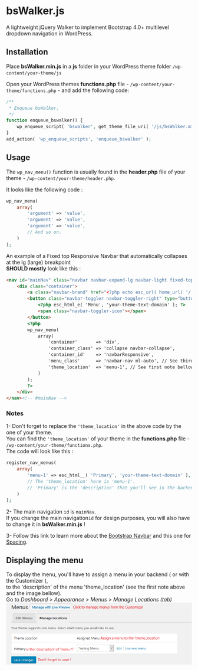 # bsWalker.js
A lightweight jQuery Walker to implement Bootstrap 4.0+ multilevel dropdown navigation in WordPress.

## Installation

Place **bsWalker.min.js** in a **js** folder in your WordPress theme folder `/wp-content/your-theme/js`

Open your WordPress themes **functions.php** file - `/wp-content/your-theme/functions.php` - and add the following code:

```php
/**
 * Enqueue bsWalker.
 */
function enqueue_bswalker() {
    wp_enqueue_script( 'bswalker', get_theme_file_uri( '/js/bsWalker.min.js' ), array( 'jquery' ), filemtime( get_theme_file_path( '/js/bsWalker.min.js' ) ), true );
}
add_action( 'wp_enqueue_scripts', 'enqueue_bswalker' );
```

## Usage

The `wp_nav_menu()` function is usually found in the **header.php** file of your theme - `/wp-content/your-theme/header.php`.

It looks like the following code :

```php
wp_nav_menu(
    array(
        'argument' => 'value',
        'argument' => 'value',
        'argument' => 'value',
        // And so on.
    )
);
```

An example of a Fixed top Responsive Navbar that automatically collapses at the lg (large) breakpoint  
**SHOULD mostly** look like this :

```html
<nav id="mainNav" class="navbar navbar-expand-lg navbar-light fixed-top" role="navigation">
    <div class="container">
        <a class="navbar-brand" href="<?php echo esc_url( home_url( '/' ) ); ?>" rel="home"><?php bloginfo( 'name' ); ?></a>
        <button class="navbar-toggler navbar-toggler-right" type="button" data-toggle="collapse" data-target="#navbarResponsive" aria-controls="navbarResponsive" aria-expanded="false" aria-label="Toggle navigation">
            <?php esc_html_e( 'Menu', 'your-theme-text-domain' ); ?>
            <span class="navbar-toggler-icon"></span>
        </button>
        <?php
        wp_nav_menu(
            array(
                'container'       => 'div',
                'container_class' => 'collapse navbar-collapse',
                'container_id'    => 'navbarResponsive',
                'menu_class'      => 'navbar-nav ml-auto', // See third note bellow (Spacing).
                'theme_location'  => 'menu-1', // See first note bellow.
            )
        );
        ?>
    </div>
</nav><!-- #mainNav -->
```

### Notes

1- Don't forget to replace the `'theme_location'` in the above code by the one of your theme.  
You can find the `'theme_location'` of your theme in the **functions.php** file - `/wp-content/your-theme/functions.php`.  
The code will look like this :
```php
register_nav_menus(
    array(
        'menu-1' => esc_html__( 'Primary', 'your-theme-text-domain' ),
        // The 'theme_location' here is 'menu-1'.
        // 'Primary' is the 'description' that you'll see in the backend.
    )
);
```
2- The main navigation `id` is `mainNav`.  
If you change the main navigation`id` for design purposes, you will also have to change it in **bsWalker.min.js** !

3- Follow this link to learn more about the [Bootstrap Navbar](https://getbootstrap.com/docs/4.3/components/navbar/) and this one for [Spacing](https://getbootstrap.com/docs/4.3/utilities/spacing/).

## Displaying the menu

To display the menu, you'll have to assign a menu in your backend ( or with the Customizer ),  
to the 'description' of the menu 'theme_location' (see the first note above and the image bellow).  
Go to *Dashboard* > *Appearance* > *Menus* > *Manage Locations (tab)*  
![alt text](menus.png "Logo Title Text 1")
